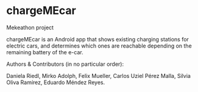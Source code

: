# chargeMEcar
Mekeathon project

chargeMEcar is an Android app that shows existing charging stations for electric cars, and determines which ones are reachable depending on the remaining battery of the e-car.

Authors & Contributors (in no particular order):

Daniela Riedl, Mirko Adolph, Felix Mueller, Carlos Uziel Pérez Malla, Silvia Oliva Ramírez, Eduardo Méndez Reyes.


